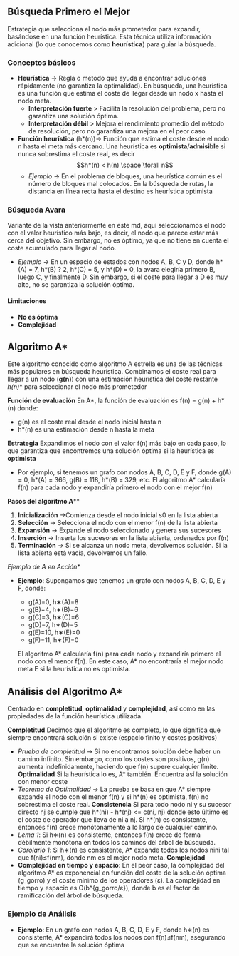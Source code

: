 ## Búsqueda Primero el Mejor
Estrategia que selecciona el nodo más prometedor para expandir, basándose en una función heurística. Esta técnica utiliza información adicional (lo que conocemos como **heurística**) para guiar la búsqueda.
### Conceptos básicos
- **Heurística** -> Regla o método que ayuda a encontrar soluciones rápidamente (no garantiza la optimalidad). En búsqueda, una heurística es una función que estima el coste de llegar desde un nodo x hasta el nodo meta.
	- **Interpretación fuerte** > Facilita la resolución del problema, pero no garantiza una solución óptima.
	- **Interpretación débil** > Mejora el rendimiento promedio del método de resolución, pero no garantiza una mejora en el peor caso.
- **Función heurística** (h*(n))->  Función que estima el coste desde el nodo n hasta el meta más cercano. Una heurística es **optimista**/**admisible** si nunca sobrestima el coste real, es decir $$h*(n) < h(n) \space \forall n$$
	- *Ejemplo* -> En el problema de bloques, una heurística común es el número de bloques mal colocados. En la búsqueda de rutas, la distancia en línea recta hasta el destino es heurística optimista
### Búsqueda Avara
Variante de la vista anteriormente en este md, aquí seleccionamos el nodo con el valor heurístico más bajo, es decir, el nodo que parece estar más cerca del objetivo. Sin embargo, no es óptimo, ya que no tiene en cuenta el coste acumulado para llegar al nodo.
- *Ejemplo* -> En un espacio de estados con nodos A, B, C y D, donde h*(A) = 7, h*(B) ? 2, h*(C) 
  = 5, y h*(D) = 0, la avara elegiría primero B, luego C, y finalmente D. Sin embargo, si el coste para llegar a D es muy alto, no se garantiza la solución óptima.
#### Limitaciones
- **No es óptima**
- **Complejidad**
## Algoritmo A* 
Este algoritmo conocido como algoritmo A estrella es una de las técnicas más populares en búsqueda heurística. Combinamos el coste real para llegar a un nodo (**g(n)**) con una estimación heurística del coste restante **h*(n)** para seleccionar el nodo más prometedor

**Función de evaluación**
En A*, la función de evaluación es f(n) = g(n) + h*(n) donde:
- g(n) es el coste real desde el nodo inicial hasta n
- h*(n) es una estimación desde n hasta la meta

**Estrategia**
Expandimos el nodo con el valor f(n) más bajo en cada paso, lo que garantiza que encontremos una solución óptima si la heurística es **optimista**
- Por ejemplo, si tenemos un grafo con nodos A, B, C, D, E y F, donde g(A) = 0, h*(A) = 366, g(B) = 118, h*(B) = 329, etc. El algoritmo A* calcularía f(n) para cada nodo y expandiría primero el nodo con el mejor f(n)

**Pasos del algoritmo A****
1. **Inicialización** ->Comienza desde el nodo inicial s0 en la lista abierta
2. **Selección** -> Selecciona el nodo con el menor f(n) de la lista abierta
3. **Expansión** -> Expande el nodo seleccionado y genera sus sucesores
4. **Inserción** -> Inserta los sucesores en la lista abierta, ordenados por f(n)
5. **Terminación** -> Si se alcanza un nodo meta, devolvemos solución. Si la lista abierta está vacía, devolvemos un fallo.
 
 **Ejemplo de A* en Acción**

- **Ejemplo**: Supongamos que tenemos un grafo con nodos A, B, C, D, E y F, donde:
    - g(A)=0,  h∗(A)=8
    - g(B)=4,  h∗(B)=6
    - g(C)=3,  h∗(C)=6
    - g(D)=7,  h∗(D)=5
    - g(E)=10,  h∗(E)=0
    - g(F)=11,  h∗(F)=0
    
    El algoritmo A* calcularía f(n) para cada nodo y expandiría primero el nodo con el menor f(n). En este caso, A* no encontraría el mejor nodo meta E si la heurística no es optimista.
## Análisis del Algoritmo A*
Centrado en **completitud**, **optimalidad** y **complejidad**, así como en las propiedades de la función heurística utilizada.

**Completitud**
Decimos que el algoritmo es completo, lo que significa que siempre encontrará solución si existe (espacio finito y costes positivos)
- *Prueba de completitud* -> Si no encontramos solución debe haber un camino infinito. Sin embargo, como los costes son positivos, g(n) aumenta indefinidamente, haciendo que f(n) supere cualquier límite. 
**Optimalidad**
Si la heurística lo es, A* también. Encuentra así la solución con menor coste
- *Teorema de Optimalidad* -> La prueba se basa en que A* siempre expande el nodo con el menor f(n) y si h*(n) es optimista, f(n) no sobrestima el coste real.
**Consistencia**
Si para todo nodo ni y su sucesor directo nj se cumple que h*(ni) - h*(nj) <= c(ni, nj) donde esto último es el coste de operador que lleva de ni a nj. Si h*(n) es consistente, entonces f(n) crece monótonamente a lo largo de cualquier camino.
- *Lema 1*: Si h∗(n) es consistente, entonces f(n) crece de forma débilmente monótona en todos los caminos del árbol de búsqueda.
- *Corolario 1*: Si h∗(n) es consistente, A* expande todos los nodos nini​ tal que f(ni)≤f(nm), donde nm es el mejor nodo meta.
**Complejidad**
- **Complejidad en tiempo y espacio**: En el peor caso, la complejidad del algoritmo A* es exponencial en función del coste de la solución óptima (g_gorro​) y el coste mínimo de los operadores (ε). La complejidad en tiempo y espacio es O(b^{g_gorro/ε}), donde b es el factor de ramificación del árbol de búsqueda.
### **Ejemplo de Análisis**
- **Ejemplo**: En un grafo con nodos A, B, C, D, E y F, donde h∗(n) es consistente, A* expandirá todos los nodos con f(n)≤f(nm), asegurando que se encuentre la solución óptima
